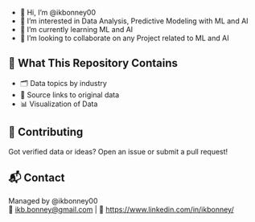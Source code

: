 - 👋 Hi, I’m @ikbonney00
- 👀 I’m interested in Data Analysis, Predictive Modeling with ML and AI
- 🌱 I’m currently learning ML and AI
- 💞️ I’m looking to collaborate on any Project related to ML and AI 

## 🚀 What This Repository Contains
- 🗂️ Data topics by industry
- 🔗 Source links to original data
- 📊 Visualization of Data

## 🤝 Contributing
Got verified data or ideas? Open an issue or submit a pull request!

## 📬 Contact
Managed by @ikbonney00   
📧 ikb.bonney@gmail.com | 💼 https://www.linkedin.com/in/ikbonney/

<!--- 
ikbonney00/ikbonney00 is a ✨ special ✨ repository because its `README.md` (this file) appears on your GitHub profile.
You can click the Preview link to take a look at your changes.
--->
